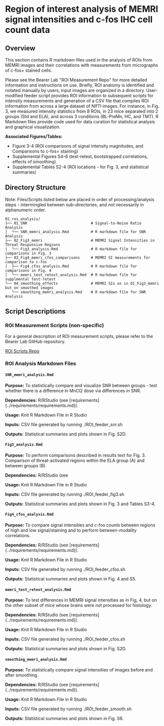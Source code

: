 # Region of interest analysis of MEMRI signal intensities and c-fos IHC cell count data

## Overview
This section contains R markdown files used in the analysis of ROIs from MEMRI images and their correlations with measurements from  micrographs of c-fos+ stained cells. 

Please see the Bearer Lab "ROI Measurement Repo" for more detailed information and instructions on use. Briefly, ROI anatomy is identified and notated manually by users, input images are organized in a directory. User-modified feeder script provides ROI information to subsequent scripts for intensity measurements and generation of a CSV file that compiles ROI information from across a large dataset of NIfTI images. For instance, in Fig. 3, we measured intensity statistics from 8 ROIs, in 23 mice separated into 2 groups (Std and ELA), and across 3 conditions (BL-PreMn, HC, and TMT). R Markdown files provide code used for data curation for statistical analysis and graphical visualization.

**Associated Figures/Tables:**
- Figure 3-4 (ROI comparisons of signal intensity magnitudes, and Comparisons to c-fos+ staining)
- Supplemental Figures S4-6 (test-retest, bootstrapped correlations, effects of smoothing)
- Supplemental Tables S2-4 (ROI locations - for Fig. 3, and statistical summaries)

## Directory Structure

Note: Files/Scripts listed below are placed in order of processing/analysis steps - intermingled between sub-directories, and not necessarily in alphanumeric order.

```
02_roi_analysis/
├── 01_SNR                             # Signal-to-Noise Ratio Analysis                
│  └── SNR_memri_analysis.Rmd          # R markdown file for SNR Analysis
├── 02_Fig3_memri                      # MEMRI Signal Intensities in Threat Responsive Regions               
│  └── Fig3_analysis.Rmd               # R markdown file for comparisons in Fig. 3
├── 03_Fig4_memri_cfos_comparisons     # MEMRI SI measurements for comparison to c-fos       
│  ├── Fig4_cfos_analysis.Rmd          # R markdown file for comparisons in Fig. 4
│  └── memri_test_retest_analysis.Rmd  # R markdown file for supplmental test-retest              
└── 04_smoothing_effects               # MEMRI SIs as in 01_Fig3_memri but on smoothed images      
   └── smoothing_memri_analysis.Rmd    # R markdown file for SNR Analysis
```

## Script Descriptions

### ROI Measurement Scripts (non-specific)

For a general description of ROI measurement scripts, please refer to the Bearer Lab GitHub repository.

[ROI Scripts Repo](https://github.com/bearerlab/memri-roi-measurement)

### ROI Analysis Markdown Files 

#### `SNR_memri_analysis.Rmd`
**Purpose:** To statistically compare and visualize SNR between groups - test whether there is a difference in MnCl2 dose via differences in SNR.

**Dependencies:** R/RStudio (see [requirements]{../requirements/requirements.md}).

**Usage:** Knit R Markdown File in R Studio

**Inputs:** CSV file generated by running ./ROI_feeder_snr.sh 

**Outputs:** Statistical summaries and plots shown in Fig. S2D.

#### `Fig3_analysis.Rmd`
**Purpose:** To perform comparisons described in results text for Fig. 3. Comparison of threat-activated regions within the ELA group (A) and between groups (B).  

**Dependencies:** R/RStudio (see 

**Usage:** Knit R Markdown File in R Studio

**Inputs:** CSV file generated by running ./ROI_feeder_fig3.sh 

**Outputs:** Statistical summaries and plots shown in Fig. 3 and Tables S3-4.

#### `Fig4_cfos_analysis.Rmd`
**Purpose:** To compare signal intensities and c-fos counts between regions of high and low signal/staining and to perform between-modality correlations.

**Dependencies:** R/RStudio (see [requirements]{../requirements/requirements.md}).

**Usage:** Knit R Markdown File in R Studio

**Inputs:** CSV file generated by running ./ROI_feeder_cfos.sh 

**Outputs:** Statistical summaries and plots shown in Fig. 4 and S5.

#### `memri_test_retest_analysis.Rmd`
**Purpose:** To test differences in MEMRI signal intensities as in Fig, 4, but on the other subset of mice whose brains were not processed for histology.

**Dependencies:** R/RStudio (see [requirements]{../requirements/requirements.md}).

**Usage:** Knit R Markdown File in R Studio

**Inputs:** CSV file generated by running ./ROI_feeder_cfos.sh 

**Outputs:** Statistical summaries and plots shown in Fig. S2D.

#### `smoothing_memri_analysis.Rmd`
**Purpose:** To statistically compare signal intensities of images before and after smoothing.

**Dependencies:** R/RStudio (see [requirements]{../requirements/requirements.md}).

**Usage:** Knit R Markdown File in R Studio

**Inputs:** CSV file generated by running ./ROI_feeder_smooth.sh 

**Outputs:** Statistical summaries and plots shown in Fig. S6.

